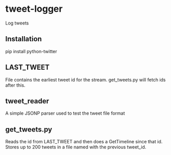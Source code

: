 # tweet-logger

Log tweets

## Installation
pip install python-twitter

## LAST_TWEET
File contains the earliest tweet id for the stream. get_tweets.py will fetch ids after this.

## tweet_reader
A simple JSONP parser used to test the tweet file format

## get_tweets.py
Reads the id from LAST_TWEET and then does a GetTimeline since that id. Stores up to 200 tweets in a file named with the previous tweet_id.

